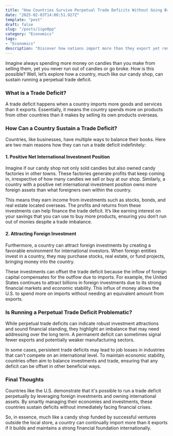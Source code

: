 ```yaml
---
title: "How Countries Survive Perpetual Trade Deficits Without Going Broke"
date: "2025-02-03T14:00:51.927Z"
template: "post"
draft: false
slug: "/posts/1igo0pp"
category: "Economics"
tags:
- "Economics"
description: "Discover how nations import more than they export yet remain economically stable."
---
```

Imagine always spending more money on candies than you make from selling them, yet you never run out of candies or go broke. How is this possible? Well, let’s explore how a country, much like our candy shop, can sustain running a perpetual trade deficit.

### What is a Trade Deficit?

A trade deficit happens when a country imports more goods and services than it exports. Essentially, it means the country spends more on products from other countries than it makes by selling its own products overseas. 

### How Can a Country Sustain a Trade Deficit?

Countries, like businesses, have multiple ways to balance their books. Here are two main reasons how they can run a trade deficit indefinitely:

#### 1. **Positive Net International Investment Position**
Imagine if our candy shop not only sold candies but also owned candy factories in other towns. These factories generate profits that keep coming in, irrespective of how many candies we sell or buy at our shop. Similarly, a country with a positive net international investment position owns more foreign assets than what foreigners own within the country. 

This means they earn income from investments such as stocks, bonds, and real estate located overseas. The profits and returns from these investments can help finance the trade deficit. It’s like earning interest on your savings that you can use to buy more products, ensuring you don’t run out of monies despite a trade imbalance.

#### 2. **Attracting Foreign Investment**
Furthermore, a country can attract foreign investments by creating a favorable environment for international investors. When foreign entities invest in a country, they may purchase stocks, real estate, or fund projects, bringing money into the country. 

These investments can offset the trade deficit because the inflow of foreign capital compensates for the outflow due to imports. For example, the United States continues to attract billions in foreign investments due to its strong financial markets and economic stability. This influx of money allows the U.S. to spend more on imports without needing an equivalent amount from exports.

### Is Running a Perpetual Trade Deficit Problematic?

While perpetual trade deficits can indicate robust investment attractions and sound financial standing, they highlight an imbalance that may need addressing over the long term. A permanent deficit can sometimes signal fewer exports and potentially weaker manufacturing sectors. 

In some cases, persistent trade deficits may lead to job losses in industries that can't compete on an international level. To maintain economic stability, countries often aim to balance investments and trade, ensuring that any deficit can be offset in other beneficial ways.

### Final Thoughts

Countries like the U.S. demonstrate that it's possible to run a trade deficit perpetually by leveraging foreign investments and owning international assets. By smartly managing their economies and investments, these countries sustain deficits without immediately facing financial crises.

So, in essence, much like a candy shop funded by successful ventures outside the local store, a country can continually import more than it exports if it builds and maintains a strong financial foundation internationally.